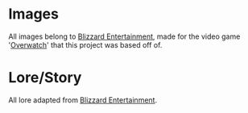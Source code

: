 <h1>Images</h1>
All images belong to <a href="http://us.blizzard.com/en-us/">Blizzard Entertainment</a>, made for the video game '<a href="playoverwatch.com">Overwatch</a>' that this project was based off of.
<h1>Lore/Story</h1>
All lore adapted from <a href="http://us.blizzard.com/en-us/">Blizzard Entertainment</a>.
